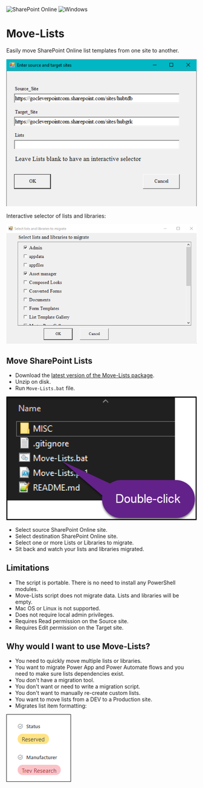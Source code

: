 ![SharePoint Online](https://img.shields.io/badge/SharePoint-Online-yellow.svg) 
![Windows](https://img.shields.io/static/v1?label=OS&message=Windows&color=green)

# Move-Lists
Easily move SharePoint Online list templates from one site to another.

![](MISC/IMG/First-form.png)

Interactive selector of lists and libraries:

![](MISC/IMG/Second-form.png)


## Move SharePoint Lists

- Download the [latest version of the Move-Lists package](https://github.com/Zerg00s/Move-Lists/releases/download/1.0/Move-Lists.zip).
- Unzip on disk.
- Run `Move-Lists.bat` file.

![](MISC/IMG/Double-click.png)

- Select source SharePoint Online site.
- Select destination SharePoint Online site.
- Select one or more Lists or Libraries to migrate.
- Sit back and watch your lists and libraries migrated.

## Limitations
- The script is portable. There is no need to install any PowerShell modules.
- Move-Lists script does not migrate data. Lists and libraries will be empty. 
- Mac OS or Linux is not supported.
- Does not require local admin privileges.
- Requires Read permission on the Source site.
- Requires Edit permission on the Target site.

## Why would I want to use Move-Lists?
- You need to quickly move multiple lists or libraries.
- You want to migrate Power App and Power Automate flows and you need to make sure lists dependencies exist.
- You don't have a migration tool.
- You don't want or need to write a migration script.
- You don't want to manually re-create custom lists.
- You want to move lists from a DEV to a Production site.
- Migrates list item formatting:

![](MISC/IMG/Formatting.png)